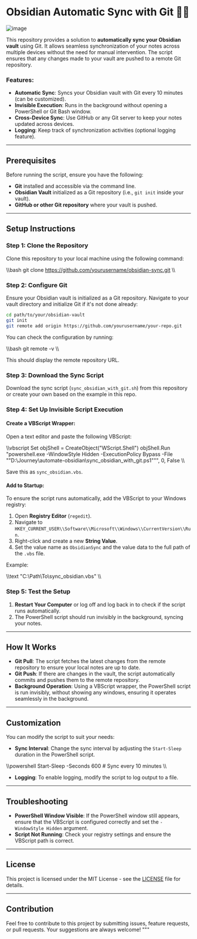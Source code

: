# Obsidian Automatic Sync with Git 🌊🌿

![image](https://github.com/user-attachments/assets/cb6ef99b-1fb6-40d2-81bf-998d4d40dd2f)


This repository provides a solution to **automatically sync your Obsidian vault** using Git. It allows seamless synchronization of your notes across multiple devices without the need for manual intervention. The script ensures that any changes made to your vault are pushed to a remote Git repository.

### Features:

- **Automatic Sync**: Syncs your Obsidian vault with Git every 10 minutes (can be customized).
- **Invisible Execution**: Runs in the background without opening a PowerShell or Git Bash window.
- **Cross-Device Sync**: Use GitHub or any Git server to keep your notes updated across devices.
- **Logging**: Keep track of synchronization activities (optional logging feature).

---

## Prerequisites

Before running the script, ensure you have the following:

- **Git** installed and accessible via the command line.
- **Obsidian Vault** initialized as a Git repository (i.e., `git init` inside your vault).
- **GitHub or other Git repository** where your vault is pushed.

---

## Setup Instructions

### Step 1: Clone the Repository

Clone this repository to your local machine using the following command:

\\\bash
git clone https://github.com/yourusername/obsidian-sync.git
\\\

### Step 2: Configure Git

Ensure your Obsidian vault is initialized as a Git repository. Navigate to your vault directory and initialize Git if it's not done already:

```bash
cd path/to/your/obsidian-vault
git init
git remote add origin https://github.com/yourusername/your-repo.git
```

You can check the configuration by running:

\\\bash
git remote -v
\\\

This should display the remote repository URL.

### Step 3: Download the Sync Script

Download the sync script (`sync_obsidian_with_git.sh`) from this repository or create your own based on the example in this repo.

### Step 4: Set Up Invisible Script Execution

#### Create a VBScript Wrapper:

Open a text editor and paste the following VBScript:

\\\vbscript
Set objShell = CreateObject("WScript.Shell")
objShell.Run "powershell.exe -WindowStyle Hidden -ExecutionPolicy Bypass -File ""D:\\Journey\\automate-obsidian\\sync_obsidian_with_git.ps1""", 0, False
\\\

Save this as `sync_obsidian.vbs`.

#### Add to Startup:

To ensure the script runs automatically, add the VBScript to your Windows registry:

1. Open **Registry Editor** (`regedit`).
2. Navigate to `HKEY_CURRENT_USER\\Software\\Microsoft\\Windows\\CurrentVersion\\Run`.
3. Right-click and create a new **String Value**.
4. Set the value name as `ObsidianSync` and the value data to the full path of the `.vbs` file.

Example:

\\\text
"C:\\Path\\To\\sync_obsidian.vbs"
\\\

### Step 5: Test the Setup

1. **Restart Your Computer** or log off and log back in to check if the script runs automatically.
2. The PowerShell script should run invisibly in the background, syncing your notes.

---

## How It Works

- **Git Pull**: The script fetches the latest changes from the remote repository to ensure your local notes are up to date.
- **Git Push**: If there are changes in the vault, the script automatically commits and pushes them to the remote repository.
- **Background Operation**: Using a VBScript wrapper, the PowerShell script is run invisibly, without showing any windows, ensuring it operates seamlessly in the background.

---

## Customization

You can modify the script to suit your needs:

- **Sync Interval**: Change the sync interval by adjusting the `Start-Sleep` duration in the PowerShell script.

\\\powershell
Start-Sleep -Seconds 600  # Sync every 10 minutes
\\\

- **Logging**: To enable logging, modify the script to log output to a file.

---

## Troubleshooting

- **PowerShell Window Visible**: If the PowerShell window still appears, ensure that the VBScript is configured correctly and set the `-WindowStyle Hidden` argument.
- **Script Not Running**: Check your registry settings and ensure the VBScript path is correct.

---

## License

This project is licensed under the MIT License - see the [LICENSE](LICENSE) file for details.

---

## Contribution

Feel free to contribute to this project by submitting issues, feature requests, or pull requests. Your suggestions are always welcome!
"""

